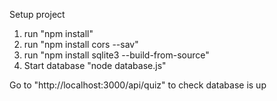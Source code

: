 Setup project


1. run "npm install" 
2. run "npm install cors --sav"
3. run "npm install sqlite3 --build-from-source"
4. Start database "node database.js"

Go to "http://localhost:3000/api/quiz" to check database is up
